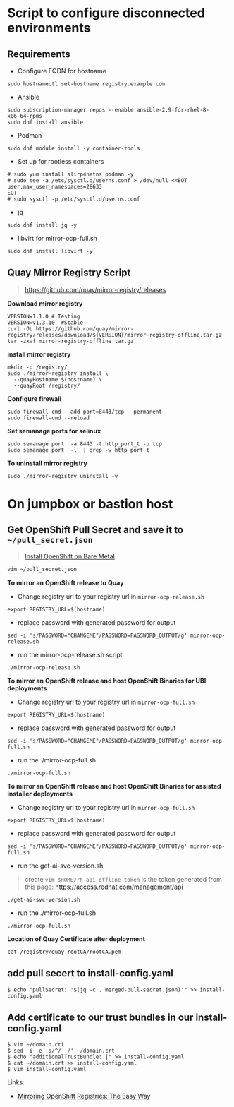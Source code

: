 # Script to configure disconnected environments

## Requirements
* Configure FQDN for hostname 
```
sudo hostnamectl set-hostname registry.example.com
```
* Ansible 
```
sudo subscription-manager repos --enable ansible-2.9-for-rhel-8-x86_64-rpms
sudo dnf install ansible
```
* Podman
```
sudo dnf module install -y container-tools
```
* Set up for rootless containers
```
# sudo yum install slirp4netns podman -y
# sudo tee -a /etc/sysctl.d/userns.conf > /dev/null <<EOT
user.max_user_namespaces=28633
EOT
# sudo sysctl -p /etc/sysctl.d/userns.conf
```
* jq 
```
sudo dnf install jq -y
```
* libvirt for mirror-ocp-full.sh 
```
sudo dnf install libvirt -y
```
## Quay Mirror Registry Script
> https://github.com/quay/mirror-registry/releases

**Download mirror registry**
```
VERSION=1.1.0 # Testing
VERSION=v1.3.10  #Stable
curl -OL https://github.com/quay/mirror-registry/releases/download/${VERSION}/mirror-registry-offline.tar.gz
tar -zxvf mirror-registry-offline.tar.gz
```
**install mirror registry**
```
mkdir -p /registry/
sudo ./mirror-registry install \
  --quayHostname $(hostname) \
  --quayRoot /registry/
```

**Configure firewall**

```
sudo firewall-cmd --add-port=8443/tcp --permanent
sudo firewall-cmd --reload
```

**Set semanage ports for selinux**
```
sudo semanage port  -a 8443 -t http_port_t -p tcp
sudo semanage port  -l  | grep -w http_port_t
```


**To uninstall mirror registry**
```
sudo ./mirror-registry uninstall -v
```


# On jumpbox or bastion host

## Get OpenShift Pull Secret and save it to `~/pull_secret.json`
> [Install OpenShift on Bare Metal](https://console.redhat.com/openshift/install/metal/installer-provisioned)

```bash
vim ~/pull_secret.json
```

**To mirror an OpenShift release to Quay**
* Change registry url to your registry url in `mirror-ocp-release.sh`
```
export REGISTRY_URL=$(hostname)
```

* replace password with generated password for output
```
sed -i 's/PASSWORD="CHANGEME"/PASSWORD=PASSWORD_OUTPUT/g' mirror-ocp-release.sh
```

* run the mirror-ocp-release.sh script
```
./mirror-ocp-release.sh
```

**To mirror an OpenShift release and host OpenShift Binaries for UBI deployments**
* Change registry url to your registry url in `mirror-ocp-full.sh`
```
export REGISTRY_URL=$(hostname)
```
* replace password with generated password for output
```
sed -i 's/PASSWORD="CHANGEME"/PASSWORD=PASSWORD_OUTPUT/g' mirror-ocp-full.sh
```

* run the ./mirror-ocp-full.sh
```
./mirror-ocp-full.sh
```

**To mirror an OpenShift release and host OpenShift Binaries for assisted installer deployments**
* Change registry url to your registry url in `mirror-ocp-full.sh`
```
export REGISTRY_URL=$(hostname)
```
* replace password with generated password for output
```
sed -i 's/PASSWORD="CHANGEME"/PASSWORD=PASSWORD_OUTPUT/g' mirror-ocp-full.sh
```
* run the get-ai-svc-version.sh
> create `vim $HOME/rh-api-offline-token` is the token generated from this page: https://access.redhat.com/management/api
```
./get-ai-svc-version.sh
```

* run the ./mirror-ocp-full.sh
```
./mirror-ocp-full.sh
```

**Location of Quay Certificate after deployment**
```
cat /registry/quay-rootCA/rootCA.pem
```

## add pull secert to install-config.yaml
```
$ echo "pullSecret: '$(jq -c . merged-pull-secret.json)'" >> install-config.yaml 
```

## Add certificate to our trust bundles in our install-config.yaml 
```
$ vim ~/domain.crt
$ sed -i -e 's/^/  /' ~/domain.crt
$ echo "additionalTrustBundle: |" >> install-config.yaml
$ cat ~/domain.crt >> install-config.yaml
$ vim install-config.yaml
```

Links:
* [Mirroring OpenShift Registries: The Easy Way](https://cloud.redhat.com/blog/mirroring-openshift-registries-the-easy-way)
